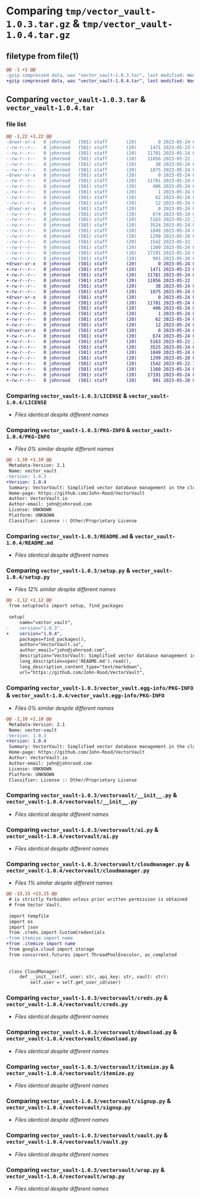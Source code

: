 # Comparing `tmp/vector_vault-1.0.3.tar.gz` & `tmp/vector_vault-1.0.4.tar.gz`

## filetype from file(1)

```diff
@@ -1 +1 @@
-gzip compressed data, was "vector_vault-1.0.3.tar", last modified: Wed May 24 09:55:51 2023, max compression
+gzip compressed data, was "vector_vault-1.0.4.tar", last modified: Wed May 24 09:58:03 2023, max compression
```

## Comparing `vector_vault-1.0.3.tar` & `vector_vault-1.0.4.tar`

### file list

```diff
@@ -1,22 +1,22 @@
-drwxr-xr-x   0 johnrood   (501) staff       (20)        0 2023-05-24 09:55:51.035622 vector_vault-1.0.3/
--rw-r--r--   0 johnrood   (501) staff       (20)     1471 2023-05-23 07:06:02.000000 vector_vault-1.0.3/LICENSE
--rw-r--r--   0 johnrood   (501) staff       (20)    11781 2023-05-24 09:55:51.035483 vector_vault-1.0.3/PKG-INFO
--rw-r--r--   0 johnrood   (501) staff       (20)    11056 2023-05-22 19:56:00.000000 vector_vault-1.0.3/README.md
--rw-r--r--   0 johnrood   (501) staff       (20)       38 2023-05-24 09:55:51.035655 vector_vault-1.0.3/setup.cfg
--rw-r--r--   0 johnrood   (501) staff       (20)     1075 2023-05-24 09:55:46.000000 vector_vault-1.0.3/setup.py
-drwxr-xr-x   0 johnrood   (501) staff       (20)        0 2023-05-24 09:55:51.033116 vector_vault-1.0.3/vector_vault.egg-info/
--rw-r--r--   0 johnrood   (501) staff       (20)    11781 2023-05-24 09:55:51.000000 vector_vault-1.0.3/vector_vault.egg-info/PKG-INFO
--rw-r--r--   0 johnrood   (501) staff       (20)      406 2023-05-24 09:55:51.000000 vector_vault-1.0.3/vector_vault.egg-info/SOURCES.txt
--rw-r--r--   0 johnrood   (501) staff       (20)        1 2023-05-24 09:55:51.000000 vector_vault-1.0.3/vector_vault.egg-info/dependency_links.txt
--rw-r--r--   0 johnrood   (501) staff       (20)       62 2023-05-24 09:55:51.000000 vector_vault-1.0.3/vector_vault.egg-info/requires.txt
--rw-r--r--   0 johnrood   (501) staff       (20)       12 2023-05-24 09:55:51.000000 vector_vault-1.0.3/vector_vault.egg-info/top_level.txt
-drwxr-xr-x   0 johnrood   (501) staff       (20)        0 2023-05-24 09:55:51.035330 vector_vault-1.0.3/vectorvault/
--rw-r--r--   0 johnrood   (501) staff       (20)      674 2023-05-24 05:16:14.000000 vector_vault-1.0.3/vectorvault/__init__.py
--rw-r--r--   0 johnrood   (501) staff       (20)     5163 2023-05-22 21:46:43.000000 vector_vault-1.0.3/vectorvault/ai.py
--rw-r--r--   0 johnrood   (501) staff       (20)     3524 2023-05-24 09:54:58.000000 vector_vault-1.0.3/vectorvault/cloudmanager.py
--rw-r--r--   0 johnrood   (501) staff       (20)     1849 2023-05-24 09:44:23.000000 vector_vault-1.0.3/vectorvault/creds.py
--rw-r--r--   0 johnrood   (501) staff       (20)     1299 2023-05-20 06:06:51.000000 vector_vault-1.0.3/vectorvault/download.py
--rw-r--r--   0 johnrood   (501) staff       (20)     1542 2023-05-22 19:15:18.000000 vector_vault-1.0.3/vectorvault/itemize.py
--rw-r--r--   0 johnrood   (501) staff       (20)     1160 2023-05-24 08:46:13.000000 vector_vault-1.0.3/vectorvault/signup.py
--rw-r--r--   0 johnrood   (501) staff       (20)    17191 2023-05-24 09:54:51.000000 vector_vault-1.0.3/vectorvault/vault.py
--rw-r--r--   0 johnrood   (501) staff       (20)      991 2023-05-20 06:06:45.000000 vector_vault-1.0.3/vectorvault/wrap.py
+drwxr-xr-x   0 johnrood   (501) staff       (20)        0 2023-05-24 09:58:03.900353 vector_vault-1.0.4/
+-rw-r--r--   0 johnrood   (501) staff       (20)     1471 2023-05-23 07:06:02.000000 vector_vault-1.0.4/LICENSE
+-rw-r--r--   0 johnrood   (501) staff       (20)    11781 2023-05-24 09:58:03.900206 vector_vault-1.0.4/PKG-INFO
+-rw-r--r--   0 johnrood   (501) staff       (20)    11056 2023-05-22 19:56:00.000000 vector_vault-1.0.4/README.md
+-rw-r--r--   0 johnrood   (501) staff       (20)       38 2023-05-24 09:58:03.900389 vector_vault-1.0.4/setup.cfg
+-rw-r--r--   0 johnrood   (501) staff       (20)     1075 2023-05-24 09:57:59.000000 vector_vault-1.0.4/setup.py
+drwxr-xr-x   0 johnrood   (501) staff       (20)        0 2023-05-24 09:58:03.897747 vector_vault-1.0.4/vector_vault.egg-info/
+-rw-r--r--   0 johnrood   (501) staff       (20)    11781 2023-05-24 09:58:03.000000 vector_vault-1.0.4/vector_vault.egg-info/PKG-INFO
+-rw-r--r--   0 johnrood   (501) staff       (20)      406 2023-05-24 09:58:03.000000 vector_vault-1.0.4/vector_vault.egg-info/SOURCES.txt
+-rw-r--r--   0 johnrood   (501) staff       (20)        1 2023-05-24 09:58:03.000000 vector_vault-1.0.4/vector_vault.egg-info/dependency_links.txt
+-rw-r--r--   0 johnrood   (501) staff       (20)       62 2023-05-24 09:58:03.000000 vector_vault-1.0.4/vector_vault.egg-info/requires.txt
+-rw-r--r--   0 johnrood   (501) staff       (20)       12 2023-05-24 09:58:03.000000 vector_vault-1.0.4/vector_vault.egg-info/top_level.txt
+drwxr-xr-x   0 johnrood   (501) staff       (20)        0 2023-05-24 09:58:03.900016 vector_vault-1.0.4/vectorvault/
+-rw-r--r--   0 johnrood   (501) staff       (20)      674 2023-05-24 05:16:14.000000 vector_vault-1.0.4/vectorvault/__init__.py
+-rw-r--r--   0 johnrood   (501) staff       (20)     5163 2023-05-22 21:46:43.000000 vector_vault-1.0.4/vectorvault/ai.py
+-rw-r--r--   0 johnrood   (501) staff       (20)     3525 2023-05-24 09:57:37.000000 vector_vault-1.0.4/vectorvault/cloudmanager.py
+-rw-r--r--   0 johnrood   (501) staff       (20)     1849 2023-05-24 09:44:23.000000 vector_vault-1.0.4/vectorvault/creds.py
+-rw-r--r--   0 johnrood   (501) staff       (20)     1299 2023-05-20 06:06:51.000000 vector_vault-1.0.4/vectorvault/download.py
+-rw-r--r--   0 johnrood   (501) staff       (20)     1542 2023-05-22 19:15:18.000000 vector_vault-1.0.4/vectorvault/itemize.py
+-rw-r--r--   0 johnrood   (501) staff       (20)     1160 2023-05-24 08:46:13.000000 vector_vault-1.0.4/vectorvault/signup.py
+-rw-r--r--   0 johnrood   (501) staff       (20)    17191 2023-05-24 09:54:51.000000 vector_vault-1.0.4/vectorvault/vault.py
+-rw-r--r--   0 johnrood   (501) staff       (20)      991 2023-05-20 06:06:45.000000 vector_vault-1.0.4/vectorvault/wrap.py
```

### Comparing `vector_vault-1.0.3/LICENSE` & `vector_vault-1.0.4/LICENSE`

 * *Files identical despite different names*

### Comparing `vector_vault-1.0.3/PKG-INFO` & `vector_vault-1.0.4/PKG-INFO`

 * *Files 0% similar despite different names*

```diff
@@ -1,10 +1,10 @@
 Metadata-Version: 2.1
 Name: vector_vault
-Version: 1.0.3
+Version: 1.0.4
 Summary: VectorVault: Simplified vector database management in the cloud for machine learning and generative ai workflows
 Home-page: https://github.com/John-Rood/VectorVault
 Author: VectorVault.io
 Author-email: john@johnrood.com
 License: UNKNOWN
 Platform: UNKNOWN
 Classifier: License :: Other/Proprietary License
```

### Comparing `vector_vault-1.0.3/README.md` & `vector_vault-1.0.4/README.md`

 * *Files identical despite different names*

### Comparing `vector_vault-1.0.3/setup.py` & `vector_vault-1.0.4/setup.py`

 * *Files 12% similar despite different names*

```diff
@@ -1,12 +1,12 @@
 from setuptools import setup, find_packages
 
 setup(
     name="vector_vault",
-    version="1.0.3",
+    version="1.0.4",
     packages=find_packages(),
     author="VectorVault.io",
     author_email="john@johnrood.com",
     description="VectorVault: Simplified vector database management in the cloud for machine learning and generative ai workflows",
     long_description=open('README.md').read(),
     long_description_content_type="text/markdown",
     url="https://github.com/John-Rood/VectorVault",
```

### Comparing `vector_vault-1.0.3/vector_vault.egg-info/PKG-INFO` & `vector_vault-1.0.4/vector_vault.egg-info/PKG-INFO`

 * *Files 0% similar despite different names*

```diff
@@ -1,10 +1,10 @@
 Metadata-Version: 2.1
 Name: vector-vault
-Version: 1.0.3
+Version: 1.0.4
 Summary: VectorVault: Simplified vector database management in the cloud for machine learning and generative ai workflows
 Home-page: https://github.com/John-Rood/VectorVault
 Author: VectorVault.io
 Author-email: john@johnrood.com
 License: UNKNOWN
 Platform: UNKNOWN
 Classifier: License :: Other/Proprietary License
```

### Comparing `vector_vault-1.0.3/vectorvault/__init__.py` & `vector_vault-1.0.4/vectorvault/__init__.py`

 * *Files identical despite different names*

### Comparing `vector_vault-1.0.3/vectorvault/ai.py` & `vector_vault-1.0.4/vectorvault/ai.py`

 * *Files identical despite different names*

### Comparing `vector_vault-1.0.3/vectorvault/cloudmanager.py` & `vector_vault-1.0.4/vectorvault/cloudmanager.py`

 * *Files 1% similar despite different names*

```diff
@@ -13,15 +13,15 @@
 # is strictly forbidden unless prior written permission is obtained
 # from Vector Vault.
 
 import tempfile
 import os
 import json
 from .creds import CustomCredentials
-from itemize import name
+from .itemize import name
 from google.cloud import storage
 from concurrent.futures import ThreadPoolExecutor, as_completed
 
 
 class CloudManager:
     def __init__(self, user: str, api_key: str, vault: str):
         self.user = self.get_user_id(user)
```

### Comparing `vector_vault-1.0.3/vectorvault/creds.py` & `vector_vault-1.0.4/vectorvault/creds.py`

 * *Files identical despite different names*

### Comparing `vector_vault-1.0.3/vectorvault/download.py` & `vector_vault-1.0.4/vectorvault/download.py`

 * *Files identical despite different names*

### Comparing `vector_vault-1.0.3/vectorvault/itemize.py` & `vector_vault-1.0.4/vectorvault/itemize.py`

 * *Files identical despite different names*

### Comparing `vector_vault-1.0.3/vectorvault/signup.py` & `vector_vault-1.0.4/vectorvault/signup.py`

 * *Files identical despite different names*

### Comparing `vector_vault-1.0.3/vectorvault/vault.py` & `vector_vault-1.0.4/vectorvault/vault.py`

 * *Files identical despite different names*

### Comparing `vector_vault-1.0.3/vectorvault/wrap.py` & `vector_vault-1.0.4/vectorvault/wrap.py`

 * *Files identical despite different names*

